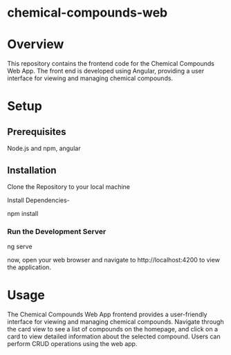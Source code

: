 # chemical-compounds-web

# Overview

This repository contains the frontend code for the Chemical Compounds Web App. The front end is developed using Angular, providing a user interface for viewing and managing chemical compounds.

# Setup

## Prerequisites

Node.js and npm, angular

## Installation

Clone the Repository to your local machine

Install Dependencies-

npm install

### Run the Development Server

ng serve

now, open your web browser and navigate to http://localhost:4200 to view the application.

# Usage

The Chemical Compounds Web App frontend provides a user-friendly interface for viewing and managing chemical compounds. Navigate through the card view to see a list of compounds on the homepage, and click on a card to view detailed information about the selected compound. Users can perform CRUD operations using the web app.

